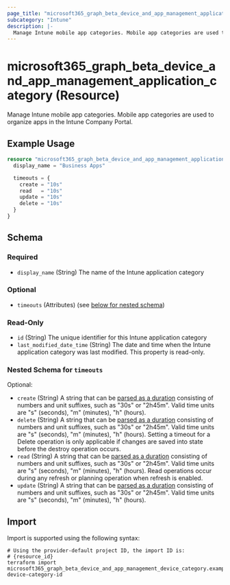```yaml
---
page_title: "microsoft365_graph_beta_device_and_app_management_application_category Resource - terraform-provider-microsoft365"
subcategory: "Intune"
description: |-
  Manage Intune mobile app categories. Mobile app categories are used to organize apps in the Intune Company Portal.
---
```


# microsoft365_graph_beta_device_and_app_management_application_category (Resource)

Manage Intune mobile app categories. Mobile app categories are used to organize apps in the Intune Company Portal.

## Example Usage

```terraform
resource "microsoft365_graph_beta_device_and_app_management_application_category" "example" {
  display_name = "Business Apps"

  timeouts = {
    create = "10s"
    read   = "10s"
    update = "10s"
    delete = "10s"
  }
}
```

<!-- schema generated by tfplugindocs -->
## Schema

### Required

- `display_name` (String) The name of the Intune application category

### Optional

- `timeouts` (Attributes) (see [below for nested schema](#nestedatt--timeouts))

### Read-Only

- `id` (String) The unique identifier for this Intune application category
- `last_modified_date_time` (String) The date and time when the Intune application category was last modified. This property is read-only.

<a id="nestedatt--timeouts"></a>
### Nested Schema for `timeouts`

Optional:

- `create` (String) A string that can be [parsed as a duration](https://pkg.go.dev/time#ParseDuration) consisting of numbers and unit suffixes, such as "30s" or "2h45m". Valid time units are "s" (seconds), "m" (minutes), "h" (hours).
- `delete` (String) A string that can be [parsed as a duration](https://pkg.go.dev/time#ParseDuration) consisting of numbers and unit suffixes, such as "30s" or "2h45m". Valid time units are "s" (seconds), "m" (minutes), "h" (hours). Setting a timeout for a Delete operation is only applicable if changes are saved into state before the destroy operation occurs.
- `read` (String) A string that can be [parsed as a duration](https://pkg.go.dev/time#ParseDuration) consisting of numbers and unit suffixes, such as "30s" or "2h45m". Valid time units are "s" (seconds), "m" (minutes), "h" (hours). Read operations occur during any refresh or planning operation when refresh is enabled.
- `update` (String) A string that can be [parsed as a duration](https://pkg.go.dev/time#ParseDuration) consisting of numbers and unit suffixes, such as "30s" or "2h45m". Valid time units are "s" (seconds), "m" (minutes), "h" (hours).

## Import

Import is supported using the following syntax:

```shell
# Using the provider-default project ID, the import ID is:
# {resource_id}
terraform import microsoft365_graph_beta_device_and_app_management_device_category.example device-category-id
```

